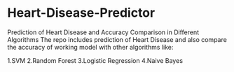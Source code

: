 # Heart-Disease-Predictor
Prediction of Heart Disease and Accuracy Comparison in Different Algorithms
The repo includes prediction of Heart Disease and also compare the accuracy of working model with other algorithms like:

1.SVM
2.Random Forest
3.Logistic Regression
4.Naive Bayes
